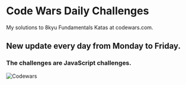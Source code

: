 # Code Wars Daily Challenges
My solutions to 8kyu Fundamentals Katas at codewars.com.

## New update every day from Monday to Friday.

### The challenges are JavaScript challenges.

![Codewars](https://user-images.githubusercontent.com/69063941/90584739-46adc900-e1a1-11ea-9af1-5968a0e58964.png)
